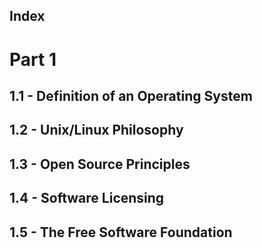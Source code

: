## Index

# Part 1
## 1.1 - Definition of an Operating System
## 1.2 - Unix/Linux Philosophy
## 1.3 - Open Source Principles
## 1.4 - Software Licensing
## 1.5 - The Free Software Foundation